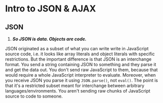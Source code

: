 # Intro to JSON & AJAX


## JSON

1. ***So JSON is data. Objects are code.***

JSON originated as a subset of what you can write write in JavaScript source code, i.e. it looks like array literals and object literals with specific restrictions. But the important difference is that JSON is an interchange format. You send a string containing JSON to something and they parse it and get the data out. You don't send raw JavaScript to them, because that would require a whole JavaScript interpreter to evaluate. Moreover, when you receive JSON you parse it using `JSON.parse()`, not `eval()`. The point is that it's a restricted subset meant for interchange between arbitrary languages/environments. You aren't sending raw chunks of JavaScript source to code to someone.